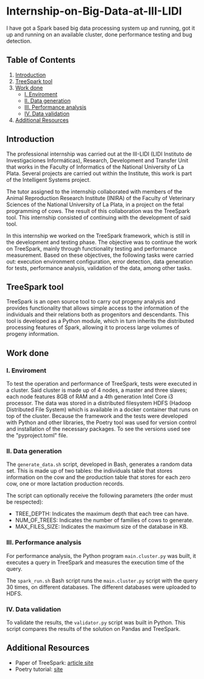 # Internship-on-Big-Data-at-III-LIDI

I have got a Spark based big data processing system up and running, got it up and running on an available cluster, done performance testing and bug detection.

## Table of Contents

1. [Introduction](#introduction)
2. [TreeSpark tool](#treespark-tool)
3. [Work done](#work-done)
    - [I. Enviroment](#i-enviroment)
    - [II. Data generation](#ii-data-generation)
    - [III. Performance analysis](#iii-performance-analysis)
    - [IV. Data validation](#iv-data-validation)
4. [Additional Resources](#additional-resources)


## Introduction

The professional internship was carried out at the III-LIDI (LIDI Instituto de Investigaciones Informáticas), Research, Development and Transfer Unit that works in the Faculty of Informatics of the National University of La Plata. Several projects are carried out within the Institute, this work is part of the Intelligent Systems project.

The tutor assigned to the internship collaborated with members of the Animal Reproduction Research Institute (INIRA) of the Faculty of Veterinary Sciences of the National University of La Plata, in a project on the fetal programming of cows. The result of this collaboration was the TreeSpark tool. This internship consisted of continuing with the development of said tool.

In this internship we worked on the TreeSpark framework, which is still in the development and testing phase. The objective was to continue the work on TreeSpark, mainly through functionality testing and performance measurement. Based on these objectives, the following tasks were carried out: execution environment configuration, error detection, data generation for tests, performance analysis, validation of the data, among other tasks.

## TreeSpark tool

TreeSpark is an open source tool to carry out progeny analysis and provides functionality that allows simple access to the information of the individuals and their relations both as progenitors and descendants. This tool is developed as a Python module, which in turn inherits the distributed processing features of Spark, allowing it to process large volumes of progeny information.


## Work done

### I. Enviroment

To test the operation and performance of TreeSpark, tests were executed in a cluster. Said cluster is made up of 4 nodes, a master and three slaves; each node features 8GB of RAM and a 4th generation Intel Core i3 processor. The data was stored in a distributed filesystem HDFS (Hadoop Distributed File System) which is available in a docker container that runs on top of the cluster.
Because the framework and the tests were developed with Python and other libraries, the Poetry tool was used for version control and installation of the necessary packages. To see the versions used see the "pyproject.toml" file.

### II. Data generation

The `generate_data.sh` script, developed in Bash, generates a random data set. This is made up of two tables: the individuals table that stores information on the cow and the production table that stores for each zero cow, one or more lactation production records.

The script can optionally receive the following parameters (the order must be respected):
 - TREE_DEPTH: Indicates the maximum depth that each tree can have.
 - NUM_OF_TREES: Indicates the number of families of cows to generate.
 - MAX_FILES_SIZE: Indicates the maximum size of the database in KB.
 
### III. Performance analysis

For performance analysis, the Python program `main.cluster.py` was built, it executes a query in TreeSpark and measures the execution time of the query.

The `spark_run.sh` Bash script runs the `main.cluster.py` script with the query 30 times, on different databases. The different databases were uploaded to HDFS.

### IV. Data validation

To validate the results, the `validator.py` script was built in Python. This script compares the results of the solution on Pandas and TreeSpark.

## Additional Resources

 * Paper of TreeSpark: [article site](http://sedici.unlp.edu.ar/handle/10915/130340)
 * Poetry tutorial: [site](https://realpython.com/dependency-management-python-poetry/)

